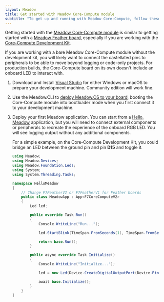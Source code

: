 ```yaml
---
layout: Meadow
title: Get started with Meadow Core-Compute module
subtitle: "To get up and running with Meadow Core-Compute, follow these steps:"
---
```


Getting started with the [Meadow Core-Compute module](https://store.wildernesslabs.co/collections/frontpage/products/meadow-f7v2-core-compute-module) is similar to getting started with a [Meadow Feather board](https://store.wildernesslabs.co/collections/frontpage/products/meadow-f7-feather), especially if you are working with the [Core-Compute Development Kit](https://store.wildernesslabs.co/collections/frontpage/products/meadow-f7v2-core-compute-breakout-board).

If you are working with a bare Meadow Core-Compute module without the development kit, you will likely want to connect the castellated pins to peripherals to be able to move beyond logging or code-only projects. For production builds, the Core-Compute board on its own doesn't include an onboard LED to interact with.

1. Download and Install [Visual Studio](https://visualstudio.microsoft.com/) for either Windows or macOS to prepare your development machine. Community edition will work fine.
1. Use the Meadow.CLI to [deploy Meadow.OS to your board](/Meadow/Getting_Started/Deploying_Meadow/), booting the Core-Compute module into bootloader mode when you first connect it to your development machine.
1. Deploy your first Meadow application. You can start from a [Hello, Meadow](/Meadow/Getting_Started/Hello_World/) application, but you will need to connect external components or peripherals to recreate the experience of the onboard RGB LED. You will see logging output without any additional components.

    For a simple example, on the Core-Compute Development Kit, you could bridge an LED between the ground pin and pin **D15** and toggle it.

    ```csharp
    using Meadow;
    using Meadow.Devices;
    using Meadow.Foundation.Leds;
    using System;
    using System.Threading.Tasks;

    namespace HelloMeadow
    {
        // Change F7FeatherV2 or F7FeatherV1 for Feather boards
        public class MeadowApp : App<F7CoreComputeV2>
        {
            Led led;

            public override Task Run()
            {
                Console.WriteLine("Run...");

                led.StartBlink(TimeSpan.FromSeconds(1), TimeSpan.FromSeconds(0.5));

                return base.Run();
            }

            public async override Task Initialize()
            {
                Console.WriteLine("Initialize...");

                led = new Led(Device.CreateDigitalOutputPort(Device.Pins.D15));

                await base.Initialize();
            }
        }
    }
    ```
